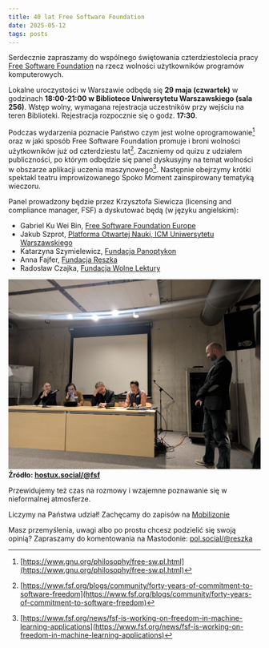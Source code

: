 ```yaml
---
title: 40 lat Free Software Foundation
date: 2025-05-12
tags: posts
---
```


Serdecznie zapraszamy do wspólnego świętowania czterdziestolecia pracy [Free Software Foundation](https://www.fsf.org/about/) na rzecz wolności użytkowników programów komputerowych.

Lokalne uroczystości w Warszawie odbędą się **29 maja (czwartek)** w godzinach **18:00-21:00 w Bibliotece Uniwersytetu Warszawskiego (sala 256)**.
Wstęp wolny, wymagana rejestracja uczestników przy wejściu na teren Biblioteki. Rejestracja rozpocznie się o godz. **17:30**.

Podczas wydarzenia poznacie Państwo czym jest wolne oprogramowanie[^fsw] oraz w jaki sposób Free Software Foundation promuje i broni wolności użytkowników już od czterdziestu lat[^40]. Zaczniemy od quizu z udziałem publiczności, po którym odbędzie się panel dyskusyjny na temat wolności w obszarze aplikacji uczenia maszynowego[^ml]. Następnie obejrzymy krótki spektakl teatru improwizowanego Spoko Moment zainspirowany tematyką wieczoru.

Panel prowadzony będzie przez Krzysztofa Siewicza (licensing and compliance manager, FSF) a dyskutować będą (w języku angielskim):
* Gabriel Ku Wei Bin, [Free Software Foundation Europe](https://fsfe.org/)
* Jakub Szprot, [Platforma Otwartej Nauki, ICM Uniwersytetu Warszawskiego](https://icm.edu.pl/otwarta-nauka/)
* Katarzyna Szymielewicz, [Fundacja Panoptykon](https://panoptykon.org/)
* Anna Fajfer, [Fundacja Reszka](https://www.reszka.org/)
* Radosław Czajka, [Fundacja Wolne Lektury](https://fundacja.wolnelektury.pl/)

![FSF licensing and compliance manager Krzysztof Siewicz, Free Software Foundation Europe's Gabriel Ku Wei Bin, Open Science Platform's Jakub Szprot, Panoptykon Foundation's Katarzyna Szymielewicz, Fundacja Wolnego Oprogramowania Reszka's Anna Fajfer, and Wolne Lektury Foundation's Radoslaw Czajka at the May 2025 LibreLocal meetup in Warsaw, Poland](fsf40.jpeg)
__Źródło: [hostux.social/@fsf](https://hostux.social/@fsf/114615708100908802)__

Przewidujemy też czas na rozmowy i wzajemne poznawanie się w nieformalnej atmosferze.

Liczymy na Państwa udział! Zachęcamy do zapisów na [Mobilizonie](https://mobilizon.pl/events/d412e39c-ecf3-4ca6-a5b7-49b524b98ca3)

[^fsw]: [https://www.gnu.org/philosophy/free-sw.pl.html](https://www.gnu.org/philosophy/free-sw.pl.html)
[^40]: [https://www.fsf.org/blogs/community/forty-years-of-commitment-to-software-freedom](https://www.fsf.org/blogs/community/forty-years-of-commitment-to-software-freedom)
[^ml]: [https://www.fsf.org/news/fsf-is-working-on-freedom-in-machine-learning-applications](https://www.fsf.org/news/fsf-is-working-on-freedom-in-machine-learning-applications)

Masz przemyślenia, uwagi albo po prostu chcesz podzielić się swoją opinią? Zapraszamy do komentowania na Mastodonie: [pol.social/@reszka](https://pol.social/@reszka/114497260559021262)